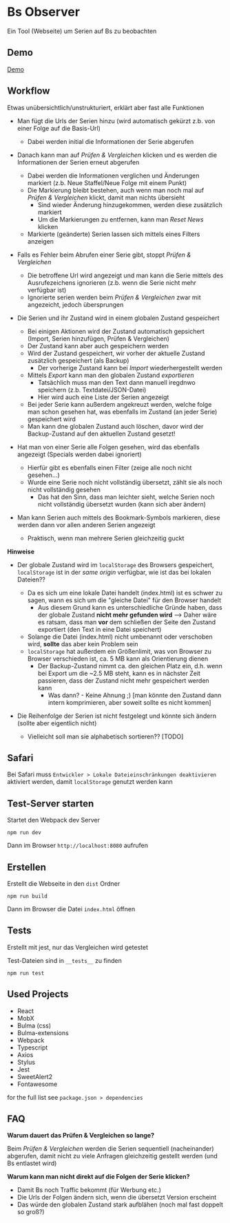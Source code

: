 # Bs Observer

Ein Tool (Webseite) um Serien auf Bs zu beobachten


## Demo

[Demo](https://janisdd.github.io/bs-observer/)

## Workflow

Etwas unübersichtlich/unstrukturiert, erklärt aber fast alle Funktionen

- Man fügt die Urls der Serien hinzu (wird automatisch gekürzt z.b. von einer Folge auf die Basis-Url)
  - Dabei werden initial die Informationen der Serie abgerufen
- Danach kann man auf *Prüfen & Vergleichen* klicken und es werden die Informationen der Serien erneut abgerufen
  - Dabei werden die Informationen verglichen und Änderungen markiert (z.b. Neue Staffel/Neue Folge mit einem Punkt)
  - Die Markierung bleibt bestehen, auch wenn man noch mal auf *Prüfen & Vergleichen* klickt, damit man nichts übersieht
    - Sind wieder Änderung hinzugekommen, werden diese zusätzlich markiert
    - Um die Markierungen zu entfernen, kann man *Reset News* klicken
  - Markierte (geänderte) Serien lassen sich mittels eines Filters anzeigen

- Falls es Fehler beim Abrufen einer Serie gibt, stoppt *Prüfen & Vergleichen*
  - Die betroffene Url wird angezeigt und man kann die Serie mittels des Ausrufezeichens ignorieren (z.b. wenn die Serie nicht mehr verfügbar ist)
  - Ignorierte serien werden beim *Prüfen & Vergleichen* zwar mit angezeicht, jedoch übersprungen
- Die Serien und ihr Zustand wird in einem globalen Zustand gespeichert
  - Bei einigen Aktionen wird der Zustand automatisch gepsichert (Import, Serien hinzufügen, Prüfen & Vergleichen)
  - Der Zustand kann aber auch gespeichern werden
  - Wird der Zustand gespeichert, wir vorher der aktuelle Zustand zusätzlich gespeichert (als Backup)
    - Der vorherige Zustand kann bei *Import* wiederhergestellt werden
  - Mittels *Export* kann man den globalen Zustand *exportieren*
    - Tatsächlich muss man den Text dann manuell iregdnwo speichern (z.b. Textdatei/JSON-Datei)
    - Hier wird auch eine Liste der Serien angezeigt
  - Bei jeder Serie kann außerdem angekreuzt werden, welche folge man schon gesehen hat, was ebenfalls im Zustand (an jeder Serie) gespeichert wird
  - Man kann dne globalen Zustand auch löschen, davor wird der Backup-Zustand auf den aktuellen Zustand gesetzt!

- Hat man von einer Serie alle Folgen gesehen, wird das ebenfalls angezeigt (Specials werden dabei ignoriert)
  - Hierfür gibt es ebenfalls einen Filter (zeige alle noch nicht gesehen...)
  - Wurde eine Serie noch nicht vollständig übersetzt, zählt sie als noch nicht vollständig gesehen
    - Das hat den Sinn, dass man leichter sieht, welche Serien noch nicht vollständig übersetzt wurden (kann sich aber ändern)

- Man kann Serien auch mittels des Bookmark-Symbols markieren, diese werden dann vor allen anderen Serien angezeigt
  - Praktisch, wenn man mehrere Serien gleichzeitig guckt

**Hinweise**

- Der globale Zustand wird im `localStorage` des Browsers gespeichert, `localStorage` ist in der *same origin* verfügbar, wie ist das bei lokalen Dateien??
  - Da es sich um eine lokale Datei handelt (index.html) ist es schwer zu sagen, wann es sich um die "gleiche Datei" für den Browser handelt
    - Aus diesem Grund kann es unterschiedliche Gründe haben, dass der globale Zustand **nicht mehr gefunden wird**
    --> Daher wäre es ratsam, dass man **vor** dem schließen der Seite den Zustand exportiert (den Text in eine Datei speichert)
  - Solange die Datei (index.html) nicht umbenannt oder verschoben wird, **sollte** das aber kein Problem sein
  - `localStorage` hat außerdem ein Größenlimit, was von Browser zu Browser verschieden ist, ca. 5 MB kann als Orientierung dienen
    - Der Backup-Zustand nimmt ca. den gleichen Platz ein, d.h. wenn bei Export um die ~2.5 MB steht, kann es in nächster Zeit passieren, dass der Zustand nicht mehr gespeichert werden kann
      - Was dann? - Keine Ahnung ;) [man könnte den Zustand dann intern komprimieren, aber soweit sollte es nicht kommen]

- Die Reihenfolge der Serien ist nicht festgelegt und könnte sich ändern (sollte aber eigentlich nicht)
  - Vielleicht soll man sie alphabetisch sortieren?? [TODO]


## Safari

Bei Safari muss `Entwickler > Lokale Dateieinschränkungen deaktivieren` aktiviert werden, damit `localStorage` genutzt werden kann

## Test-Server starten

Startet den Webpack dev Server

```
npm run dev
```

Dann im Browser `http://localhost:8080` aufrufen

## Erstellen

Erstellt die Webseite in den `dist` Ordner

```
npm run build
```

Dann im Browser die Datei `index.html` öffnen

## Tests

Erstellt mit jest, nur das Vergleichen wird getestet

Test-Dateien sind in `__tests__` zu finden

```
npm run test
```

## Used Projects

- React
- MobX
- Bulma (css)
- Bulma-extensions
- Webpack
- Typescript
- Axios
- Stylus
- Jest
- SweetAlert2
- Fontawesome

for the full list see `package.json > dependencies`

## FAQ

**Warum dauert das Prüfen & Vergleichen so lange?**

Beim *Prüfen & Vergleichen* werden die Serien sequentiell (nacheinander) abgerufen, damit nicht zu viele Anfragen gleichzeitig gestellt werden (und Bs entlastet wird)

**Warum kann man nicht direkt auf die Folgen der Serie klicken?**

- Damit Bs noch Traffic bekommt (für Werbung etc.)
- Die Urls der Folgen ändern sich, wenn die übersetzt Version erscheint
- Das würde den globalen Zustand stark aufblähen (noch mal fast doppelt so groß?)